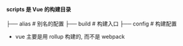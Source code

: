 #### scripts 是 Vue 的构建目录

├── alias          # 别名的配置
├── build          # 构建入口
├── config         # 构建配置

- vue 主要是用 rollup 构建的, 而不是 webpack